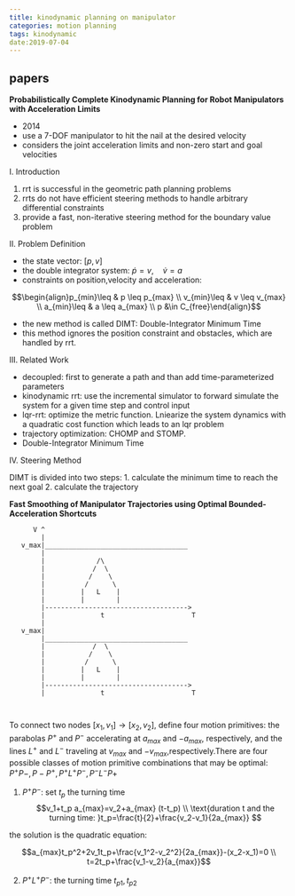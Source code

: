 ```yaml
---
title: kinodynamic planning on manipulator
categories: motion planning
tags: kinodynamic
date:2019-07-04
---
```


## papers

**Probabilistically Complete Kinodynamic Planning for Robot Manipulators with Acceleration Limits**

- 2014
- use a 7-DOF manipulator to hit the nail at the desired velocity
- considers the joint acceleration limits and non-zero start and goal velocities


I. Introduction

1. rrt is successful in the geometric path planning problems
2. rrts do not have efficient steering methods to handle arbitrary differential constraints
3. provide a fast, non-iterative steering method for the boundary value problem

II. Problem Definition

- the state vector: $[p,v]$
- the double integrator system:     $\dot p=v,\quad \dot v =a$
- constraints on position,velocity and acceleration:

$$\begin{align}p_{min}\leq & p \leq p_{max} \\
v_{min}\leq & v \leq v_{max}  \\
a_{min}\leq & a \leq a_{max}    \\
p &\in C_{free}\end{align}$$

- the new method is called  DIMT: Double-Integrator Minimum Time
- this method ignores the position constraint and obstacles, which are handled by rrt.

III. Related Work

- decoupled: first to generate a path and than add time-parameterized parameters
- kinodynamic rrt: use the incremental simulator to forward simulate the system for a given time step and control input
- lqr-rrt: optimize the metric function. Lniearize the system dynamics with a quadratic cost function which leads to an lqr problem 
- trajectory optimization: CHOMP and STOMP.
- Double-Integrator Minimum Time

IV. Steering Method

DIMT is divided into two steps:
    1. calculate the minimum time to reach the next goal 
    2. calculate the trajectory 


**Fast Smoothing of Manipulator Trajectories using Optimal Bounded-Acceleration Shortcuts**

```
      V ^
        |
   v_max|____________________________________
        |
        |             /\
        |            /  \
        |           /    \
        |          /      \
        |         |   L    | 
        |         |        |
        |------------------------------------>
        |              t                      T
        |
   v_max|
        |____________________________________
        |            /  \
        |           /    \
        |          /      \
        |         |   L    | 
        |         |        |
        |------------------------------------>
        |              t                      T



```
To connect two nodes $[x_1,v_1]\rightarrow[x_2,v_2]$, define four motion primitives: the parabolas $P^+$ and $P^-$ accelerating at $a_{max}$ and $-a_{max}$, respectively, and the lines $L^+$ and $L^-$ traveling at $v_{max}$ and $-v_{max}$,respectively.There are four possible classes of motion primitive combinations that may be optimal: $P^+P-, P-P^+,P^+L^+P^-,P^-L^-P+$

1. $P^+P^-$: set $t_p$ the turning time
$$v_1+t_p a_{max}=v_2+a_{max} (t-t_p)   \\
\text{duration t and the turning time: }t_p=\frac{t}{2}+\frac{v_2-v_1}{2a_{max}}   $$

the solution is the quadratic equation:

$$a_{max}t_p^2+2v_1t_p+\frac{v_1^2-v_2^2}{2a_{max}}-(x_2-x_1)=0 \\
t=2t_p+\frac{v_1-v_2}{a_{max}}$$

2. $P^+L^+P^-$: the turning time $t_{p1},t_{p2}$